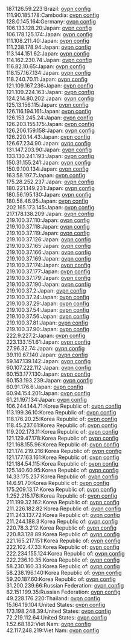 187.126.59.223:Brazil: [ovpn config](vpn/187_126_59_223.ovpn)  
111.90.185.178:Cambodia: [ovpn config](vpn/111_90_185_178.ovpn)  
128.0.145.164:Germany: [ovpn config](vpn/128_0_145_164.ovpn)  
106.133.128.20:Japan: [ovpn config](vpn/106_133_128_20.ovpn)  
106.178.125.174:Japan: [ovpn config](vpn/106_178_125_174.ovpn)  
111.108.211.40:Japan: [ovpn config](vpn/111_108_211_40.ovpn)  
111.238.178.94:Japan: [ovpn config](vpn/111_238_178_94.ovpn)  
113.144.151.62:Japan: [ovpn config](vpn/113_144_151_62.ovpn)  
114.162.230.74:Japan: [ovpn config](vpn/114_162_230_74.ovpn)  
116.82.10.65:Japan: [ovpn config](vpn/116_82_10_65.ovpn)  
118.157.167.134:Japan: [ovpn config](vpn/118_157_167_134.ovpn)  
118.240.70.11:Japan: [ovpn config](vpn/118_240_70_11.ovpn)  
121.109.167.236:Japan: [ovpn config](vpn/121_109_167_236.ovpn)  
121.109.224.163:Japan: [ovpn config](vpn/121_109_224_163.ovpn)  
124.214.80.202:Japan: [ovpn config](vpn/124_214_80_202.ovpn)  
125.13.156.115:Japan: [ovpn config](vpn/125_13_156_115.ovpn)  
126.116.194.161:Japan: [ovpn config](vpn/126_116_194_161.ovpn)  
126.153.245.24:Japan: [ovpn config](vpn/126_153_245_24.ovpn)  
126.203.155.175:Japan: [ovpn config](vpn/126_203_155_175.ovpn)  
126.206.159.158:Japan: [ovpn config](vpn/126_206_159_158.ovpn)  
126.220.14.43:Japan: [ovpn config](vpn/126_220_14_43.ovpn)  
126.67.234.90:Japan: [ovpn config](vpn/126_67_234_90.ovpn)  
131.147.203.90:Japan: [ovpn config](vpn/131_147_203_90.ovpn)  
133.130.241.193:Japan: [ovpn config](vpn/133_130_241_193.ovpn)  
150.31.155.241:Japan: [ovpn config](vpn/150_31_155_241.ovpn)  
150.9.100.134:Japan: [ovpn config](vpn/150_9_100_134.ovpn)  
163.58.197.7:Japan: [ovpn config](vpn/163_58_197_7.ovpn)  
175.28.252.237:Japan: [ovpn config](vpn/175_28_252_237.ovpn)  
180.221.149.231:Japan: [ovpn config](vpn/180_221_149_231.ovpn)  
180.56.195.130:Japan: [ovpn config](vpn/180_56_195_130.ovpn)  
180.58.46.95:Japan: [ovpn config](vpn/180_58_46_95.ovpn)  
202.165.173.145:Japan: [ovpn config](vpn/202_165_173_145.ovpn)  
217.178.138.209:Japan: [ovpn config](vpn/217_178_138_209.ovpn)  
219.100.37.110:Japan: [ovpn config](vpn/219_100_37_110.ovpn)  
219.100.37.118:Japan: [ovpn config](vpn/219_100_37_118.ovpn)  
219.100.37.119:Japan: [ovpn config](vpn/219_100_37_119.ovpn)  
219.100.37.126:Japan: [ovpn config](vpn/219_100_37_126.ovpn)  
219.100.37.165:Japan: [ovpn config](vpn/219_100_37_165.ovpn)  
219.100.37.166:Japan: [ovpn config](vpn/219_100_37_166.ovpn)  
219.100.37.169:Japan: [ovpn config](vpn/219_100_37_169.ovpn)  
219.100.37.174:Japan: [ovpn config](vpn/219_100_37_174.ovpn)  
219.100.37.177:Japan: [ovpn config](vpn/219_100_37_177.ovpn)  
219.100.37.179:Japan: [ovpn config](vpn/219_100_37_179.ovpn)  
219.100.37.190:Japan: [ovpn config](vpn/219_100_37_190.ovpn)  
219.100.37.2:Japan: [ovpn config](vpn/219_100_37_2.ovpn)  
219.100.37.24:Japan: [ovpn config](vpn/219_100_37_24.ovpn)  
219.100.37.29:Japan: [ovpn config](vpn/219_100_37_29.ovpn)  
219.100.37.54:Japan: [ovpn config](vpn/219_100_37_54.ovpn)  
219.100.37.56:Japan: [ovpn config](vpn/219_100_37_56.ovpn)  
219.100.37.81:Japan: [ovpn config](vpn/219_100_37_81.ovpn)  
219.100.37.90:Japan: [ovpn config](vpn/219_100_37_90.ovpn)  
222.9.227.2:Japan: [ovpn config](vpn/222_9_227_2.ovpn)  
223.133.151.61:Japan: [ovpn config](vpn/223_133_151_61.ovpn)  
27.96.32.74:Japan: [ovpn config](vpn/27_96_32_74.ovpn)  
39.110.67.140:Japan: [ovpn config](vpn/39_110_67_140.ovpn)  
59.147.139.142:Japan: [ovpn config](vpn/59_147_139_142.ovpn)  
60.107.222.112:Japan: [ovpn config](vpn/60_107_222_112.ovpn)  
60.153.177.130:Japan: [ovpn config](vpn/60_153_177_130.ovpn)  
60.153.193.239:Japan: [ovpn config](vpn/60_153_193_239.ovpn)  
60.91.176.6:Japan: [ovpn config](vpn/60_91_176_6.ovpn)  
60.94.154.201:Japan: [ovpn config](vpn/60_94_154_201.ovpn)  
61.21.197.134:Japan: [ovpn config](vpn/61_21_197_134.ovpn)  
106.244.144.71:Korea Republic of: [ovpn config](vpn/106_244_144_71.ovpn)  
113.199.36.10:Korea Republic of: [ovpn config](vpn/113_199_36_10.ovpn)  
118.176.20.25:Korea Republic of: [ovpn config](vpn/118_176_20_25.ovpn)  
118.45.237.61:Korea Republic of: [ovpn config](vpn/118_45_237_61.ovpn)  
119.202.173.11:Korea Republic of: [ovpn config](vpn/119_202_173_11.ovpn)  
121.129.47.178:Korea Republic of: [ovpn config](vpn/121_129_47_178.ovpn)  
121.168.155.96:Korea Republic of: [ovpn config](vpn/121_168_155_96.ovpn)  
121.174.219.216:Korea Republic of: [ovpn config](vpn/121_174_219_216.ovpn)  
121.177.163.161:Korea Republic of: [ovpn config](vpn/121_177_163_161.ovpn)  
121.184.54.115:Korea Republic of: [ovpn config](vpn/121_184_54_115.ovpn)  
125.140.60.95:Korea Republic of: [ovpn config](vpn/125_140_60_95.ovpn)  
14.33.175.237:Korea Republic of: [ovpn config](vpn/14_33_175_237.ovpn)  
14.6.91.70:Korea Republic of: [ovpn config](vpn/14_6_91_70.ovpn)  
175.209.13.17:Korea Republic of: [ovpn config](vpn/175_209_13_17.ovpn)  
1.252.215.176:Korea Republic of: [ovpn config](vpn/1_252_215_176.ovpn)  
211.199.32.162:Korea Republic of: [ovpn config](vpn/211_199_32_162.ovpn)  
211.226.182.82:Korea Republic of: [ovpn config](vpn/211_226_182_82.ovpn)  
211.243.137.72:Korea Republic of: [ovpn config](vpn/211_243_137_72.ovpn)  
211.244.188.3:Korea Republic of: [ovpn config](vpn/211_244_188_3.ovpn)  
220.78.3.212:Korea Republic of: [ovpn config](vpn/220_78_3_212.ovpn)  
220.83.128.89:Korea Republic of: [ovpn config](vpn/220_83_128_89.ovpn)  
221.165.217.151:Korea Republic of: [ovpn config](vpn/221_165_217_151.ovpn)  
222.102.47.33:Korea Republic of: [ovpn config](vpn/222_102_47_33.ovpn)  
222.234.155.124:Korea Republic of: [ovpn config](vpn/222_234_155_124.ovpn)  
222.236.10.35:Korea Republic of: [ovpn config](vpn/222_236_10_35.ovpn)  
58.230.160.33:Korea Republic of: [ovpn config](vpn/58_230_160_33.ovpn)  
58.238.196.140:Korea Republic of: [ovpn config](vpn/58_238_196_140.ovpn)  
59.20.187.60:Korea Republic of: [ovpn config](vpn/59_20_187_60.ovpn)  
31.200.239.66:Russian Federation: [ovpn config](vpn/31_200_239_66.ovpn)  
82.151.199.35:Russian Federation: [ovpn config](vpn/82_151_199_35.ovpn)  
49.228.176.220:Thailand: [ovpn config](vpn/49_228_176_220.ovpn)  
15.164.19.104:United States: [ovpn config](vpn/15_164_19_104.ovpn)  
173.198.248.39:United States: [ovpn config](vpn/173_198_248_39.ovpn)  
72.219.112.64:United States: [ovpn config](vpn/72_219_112_64.ovpn)  
1.52.68.182:Viet Nam: [ovpn config](vpn/1_52_68_182.ovpn)  
42.117.248.219:Viet Nam: [ovpn config](vpn/42_117_248_219.ovpn)  
